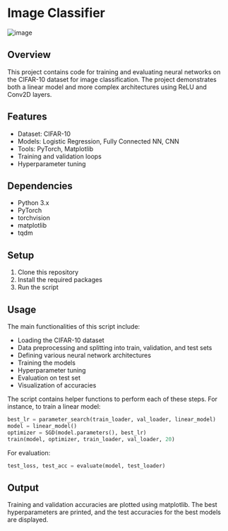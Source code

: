 # Image Classifier

![image](https://github.com/m7yash/ImageClassifier/assets/61370209/80b76468-31d5-4fe8-b146-94f4a942ffc1)

## Overview

This project contains code for training and evaluating neural networks on the CIFAR-10 dataset for image classification. The project demonstrates both a linear model and more complex architectures using ReLU and Conv2D layers.

## Features

- Dataset: CIFAR-10
- Models: Logistic Regression, Fully Connected NN, CNN
- Tools: PyTorch, Matplotlib
- Training and validation loops
- Hyperparameter tuning

## Dependencies

- Python 3.x
- PyTorch
- torchvision
- matplotlib
- tqdm

## Setup

1. Clone this repository
2. Install the required packages
3. Run the script

## Usage

The main functionalities of this script include:

- Loading the CIFAR-10 dataset
- Data preprocessing and splitting into train, validation, and test sets
- Defining various neural network architectures
- Training the models
- Hyperparameter tuning
- Evaluation on test set
- Visualization of accuracies

The script contains helper functions to perform each of these steps. For instance, to train a linear model:

```python
best_lr = parameter_search(train_loader, val_loader, linear_model)
model = linear_model()
optimizer = SGD(model.parameters(), best_lr)
train(model, optimizer, train_loader, val_loader, 20)
```

For evaluation:

```python
test_loss, test_acc = evaluate(model, test_loader)
```

## Output

Training and validation accuracies are plotted using matplotlib. The best hyperparameters are printed, and the test accuracies for the best models are displayed.
